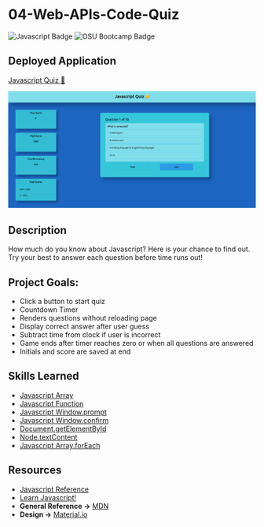 # 04-Web-APIs-Code-Quiz

![Javascript Badge](https://img.shields.io/badge/JavaScript-Vanilla-green) ![OSU Bootcamp Badge](https://img.shields.io/badge/OSU-Bootcamp-red)

## Deployed Application
[Javascript Quiz 🧐](https://ethanharsh.github.io/04-Web-APIs-Code-Quiz/)

![Application Screenshot](assets/img/javascript_quiz1.png)

## Description
How much do you know about Javascript? Here is your chance to find out.  Try your best to answer each question before time runs out!

## Project Goals:
- Click a button to start quiz
- Countdown Timer
- Renders questions without reloading page
- Display correct answer after user guess
- Subtract time from clock if user is incorrect
- Game ends after timer reaches zero or when all questions are answered
- Initials and score are saved at end

## Skills Learned
- [Javascript Array](https://developer.mozilla.org/en-US/docs/Web/JavaScript/Reference/Global_Objects/Array)
- [Javascript Function](https://developer.mozilla.org/en-US/docs/Web/JavaScript/Guide/Functions)
- [Javascript Window.prompt](https://developer.mozilla.org/en-US/docs/Web/API/Window/prompt)
- [Javascript Window.confirm](https://developer.mozilla.org/en-US/docs/Web/API/Window/confirm)
- [Document.getElementById](https://developer.mozilla.org/en-US/docs/Web/API/Document/getElementById)
- [Node.textContent](https://developer.mozilla.org/en-US/docs/Web/API/Node/textContent)
- [Javascript Array.forEach](https://developer.mozilla.org/en-US/docs/Web/JavaScript/Reference/Global_Objects/Array/forEach)


## Resources
- [Javascript Reference](https://developer.mozilla.org/en-US/docs/Web/JavaScript/Reference)
- [Learn Javascript!](https://developer.mozilla.org/en-US/docs/Learn/JavaScript/First_steps)
- **General Reference ->** [MDN](https://developer.mozilla.org/en-US/)
- **Design ->** [Material.io](https://material.io/)
